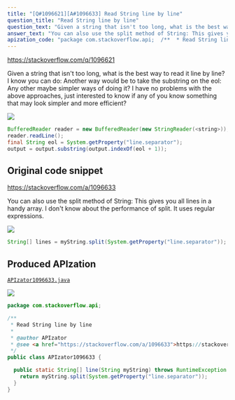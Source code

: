 ```yaml
---
title: "[Q#1096621][A#1096633] Read String line by line"
question_title: "Read String line by line"
question_text: "Given a string that isn't too long, what is the best way to read it line by line? I know you can do: Another way would be to take the substring on the eol: Any other maybe simpler ways of doing it?  I have no problems with the above approaches, just interested to know if any of you know something that may look simpler and more efficient?"
answer_text: "You can also use the split method of String: This gives you all lines in a handy array. I don't know about the performance of split. It uses regular expressions."
apization_code: "package com.stackoverflow.api;  /**  * Read String line by line  *  * @author APIzator  * @see <a href=\"https://stackoverflow.com/a/1096633\">https://stackoverflow.com/a/1096633</a>  */ public class APIzator1096633 {    public static String[] line(String myString) throws RuntimeException {     return myString.split(System.getProperty(\"line.separator\"));   } }"
---
```


https://stackoverflow.com/q/1096621

Given a string that isn&#x27;t too long, what is the best way to read it line by line?
I know you can do:
Another way would be to take the substring on the eol:
Any other maybe simpler ways of doing it?  I have no problems with the above approaches, just interested to know if any of you know something that may look simpler and more efficient?


<div class="code-logo"><img src="/stackoverflow.png" /></div>

```java
BufferedReader reader = new BufferedReader(new StringReader(<string>));
reader.readLine();
final String eol = System.getProperty("line.separator");
output = output.substring(output.indexOf(eol + 1));
```


## Original code snippet

https://stackoverflow.com/a/1096633

You can also use the split method of String:
This gives you all lines in a handy array.
I don&#x27;t know about the performance of split. It uses regular expressions.

<div class="code-logo"><img src="/stackoverflow.png" /></div>

```java
String[] lines = myString.split(System.getProperty("line.separator"));
```

## Produced APIzation

[`APIzator1096633.java`](https://github.com/pasqualesalza/apization-temp-data/raw/master/search/APIzator1096633.java)

<div class="code-logo"><img src="/apizator.png" /></div>

```java
package com.stackoverflow.api;

/**
 * Read String line by line
 *
 * @author APIzator
 * @see <a href="https://stackoverflow.com/a/1096633">https://stackoverflow.com/a/1096633</a>
 */
public class APIzator1096633 {

  public static String[] line(String myString) throws RuntimeException {
    return myString.split(System.getProperty("line.separator"));
  }
}

```